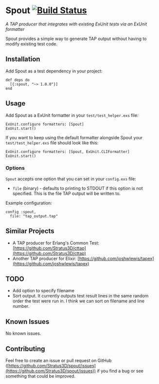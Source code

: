 # Spout [![Build Status](https://travis-ci.org/Stratus3D/Spout.svg?branch=master)](https://travis-ci.org/Stratus3D/Spout)

*A TAP producer that integrates with existing ExUnit tests via an ExUnit formatter*

Spout provides a simple way to generate TAP output without having to modify existing test code.

## Installation

Add Spout as a test dependency in your project:

    def deps do
      [{:spout, "~> 1.0.0"}]
    end

## Usage

Add Spout as a ExUnit formatter in your `test/test_helper.exs` file:

    ExUnit.configure formatters: [Spout]
    ExUnit.start()

If you want to keep using the default formatter alongside Spout your `test/test_helper.exs` file should look like this:

    ExUnit.configure formatters: [Spout, ExUnit.CLIFormatter]
    ExUnit.start()

### Options

`Spout` accepts one option that you can set in your `config.exs` file:

* `file` (binary) - defaults to printing to STDOUT if this option is not specified. This is the file TAP output will be written to.

Example configuration:

    config :spout,
      file: "tap_output.tap"

## Similar Projects

* A TAP producer for Erlang's Common Test: [https://github.com/Stratus3D/cttap](https://github.com/Stratus3D/cttap)
* Another TAP producer for Elixir: [https://github.com/joshwlewis/tapex](https://github.com/joshwlewis/tapex)

## TODO

* Add option to specify filename
* Sort output. It currently outputs test result lines in the same random order the test were run in. I think we can sort on filename and line number.

## Known Issues

No known issues.

## Contributing

Feel free to create an issue or pull request on GitHub ([https://github.com/Stratus3D/spout/issues](https://github.com/Stratus3D/spout/issues)) if you find a bug or see something that could be improved.
